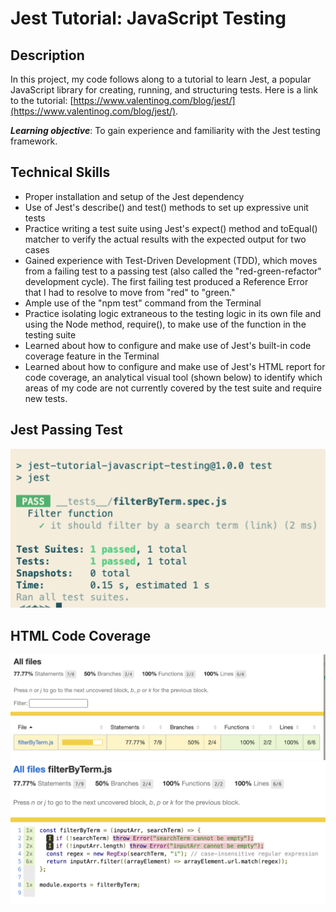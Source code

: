 # Jest Tutorial: JavaScript Testing

## Description

In this project, my code follows along to a tutorial to learn Jest, a popular JavaScript library for creating, running, and structuring tests. Here is a link to the tutorial: [https://www.valentinog.com/blog/jest/](https://www.valentinog.com/blog/jest/).

**_Learning objective_**: To gain experience and familiarity with the Jest testing framework.

## Technical Skills

- Proper installation and setup of the Jest dependency
- Use of Jest's describe() and test() methods to set up expressive unit tests
- Practice writing a test suite using Jest's expect() method and toEqual() matcher to verify the actual results with the expected output for two cases
- Gained experience with Test-Driven Development (TDD), which moves from a failing test to a passing test (also called the "red-green-refactor" development cycle). The first failing test produced a Reference Error that I had to resolve to move from "red" to "green."
- Ample use of the "npm test" command from the Terminal
- Practice isolating logic extraneous to the testing logic in its own file and using the Node method, require(), to make use of the function in the testing suite
- Learned about how to configure and make use of Jest's built-in code coverage feature in the Terminal
- Learned about how to configure and make use of Jest's HTML report for code coverage, an analytical visual tool (shown below) to identify which areas of my code are not currently covered by the test suite and require new tests.

## Jest Passing Test

![Jest Passing Test](./preview/Jest-passing-test.png)

## HTML Code Coverage

![HTML Code Coverage, Graphic 1](./preview/Jest-HTML-code-coverage.png)
![HTML Code Coverage, Graphic 2](./preview/Jest-HTML-code-coverage-2.png)
